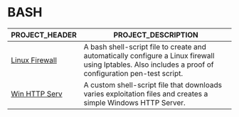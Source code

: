 # BASH

| PROJECT_HEADER | PROJECT_DESCRIPTION |
|----------------|---------------------|
| [Linux Firewall](https://github.com/BroadbentT/Firewall) | A bash shell-script file to create and automatically configure a Linux firewall using Iptables. Also includes a proof of configuration pen-test script. |
| [Win HTTP Serv](https://github.com/BroadbentT/WIN-HTTP-SERVER) | A custom shell-script file that downloads varies exploitation files and creates a simple Windows HTTP Server. |

